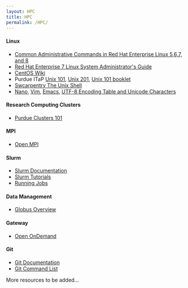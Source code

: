 ```yaml
---
layout: HPC
title: HPC
permalink: /HPC/
---
```


#### Linux ####
- <a href="https://access.redhat.com/articles/1189123" target="_blank">Common Administrative Commands in Red Hat Enterprise Linux 5,6,7, and 8</a>
- <a href="https://access.redhat.com/documentation/en-us/red_hat_enterprise_linux/7/pdf/system_administrators_guide/Red_Hat_Enterprise_Linux-7-System_Administrators_Guide-en-US.pdf" target="_blank">Red Hat Enterprise 7 Linux System Administrator's Guide</a>
- <a href="https://wiki.centos.org/FrontPage" target="_blank">CentOS Wiki</a>
- Purdue ITaP <a href="https://www.rcac.purdue.edu/training/unix101/" target="_blank">Unix 101</a>, <a href="https://www.rcac.purdue.edu/training/unix201/" target="_blank">Unix 201</a>, <a href="https://www.rcac.purdue.edu/training/unix101/unix101_booklet.pdf" target="_blank">Unix 101 booklet</a>
- <a href="https://swcarpentry.github.io/shell-novice/" target="_blank">Swcarpentry The Unix Shell</a>
- <a href="https://www.nano-editor.org/dist/latest/nano.html" target="_blank">Nano</a>,
<a href="https://vimhelp.org" target="_blank">Vim</a>,
<a href="https://gnu.org/software/emacs/manual/html_node/emacs/index.html" target="_blank">Emacs</a>,
<a href="https://www.utf8-chartable.de" target="_blank">UTF-8 Encoding Table and Unicode Characters</a>

#### Research Computing Clusters ####
- <a href="https://www.rcac.purdue.edu/training/clusters101/" target="_blank">Purdue Clusters 101</a>

#### MPI ####
- <a href="https://www.open-mpi.org" target="_blank">Open MPI</a>

#### Slurm ####
- <a href="https://slurm.schedmd.com/documentation.html" target="_blank">Slurm Documentation</a>
- <a href="https://slurm.schedmd.com/tutorials.html" target="_blank">Slurm Tutorials</a>
- <a href="https://www.rcac.purdue.edu/knowledge/anvil/run" target="_blank">Running Jobs</a>

#### Data Management ###

- <a href="https://www.rcac.purdue.edu/training/globus/" target="_blank">Globus Overview</a>

#### Gateway ####
- <a href="https://openondemand.org" target="_blank">Open OnDemand</a>

#### Git ####
- <a href="https://git-scm.com/doc" target="_blank">Git Documentation</a>
- <a href="https://education.github.com/git-cheat-sheet-education.pdf" target="_blank">Git Command List</a>


More resources to be added...
